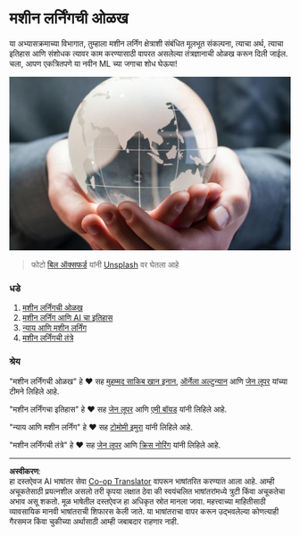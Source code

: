 <!--
CO_OP_TRANSLATOR_METADATA:
{
  "original_hash": "cf8ecc83f28e5b98051d2179eca08e08",
  "translation_date": "2025-08-29T17:30:00+00:00",
  "source_file": "1-Introduction/README.md",
  "language_code": "mr"
}
-->
# मशीन लर्निंगची ओळख

या अभ्यासक्रमाच्या विभागात, तुम्हाला मशीन लर्निंग क्षेत्राशी संबंधित मूलभूत संकल्पना, त्याचा अर्थ, त्याचा इतिहास आणि संशोधक त्यावर काम करण्यासाठी वापरत असलेल्या तंत्रज्ञानाची ओळख करून दिली जाईल. चला, आपण एकत्रितपणे या नवीन ML च्या जगाचा शोध घेऊया!

![globe](../../../translated_images/globe.59f26379ceb40428672b4d9a568044618a2bf6292ecd53a5c481b90e3fa805eb.mr.jpg)
> फोटो <a href="https://unsplash.com/@bill_oxford?utm_source=unsplash&utm_medium=referral&utm_content=creditCopyText">बिल ऑक्सफर्ड</a> यांनी <a href="https://unsplash.com/s/photos/globe?utm_source=unsplash&utm_medium=referral&utm_content=creditCopyText">Unsplash</a> वर घेतला आहे
  
### धडे

1. [मशीन लर्निंगची ओळख](1-intro-to-ML/README.md)
1. [मशीन लर्निंग आणि AI चा इतिहास](2-history-of-ML/README.md)
1. [न्याय आणि मशीन लर्निंग](3-fairness/README.md)
1. [मशीन लर्निंगची तंत्रे](4-techniques-of-ML/README.md)

### श्रेय

"मशीन लर्निंगची ओळख" हे ♥️ सह [मुहम्मद साकिब खान इनान](https://twitter.com/Sakibinan), [ऑर्नेला अल्टुन्यान](https://twitter.com/ornelladotcom) आणि [जेन लूपर](https://twitter.com/jenlooper) यांच्या टीमने लिहिले आहे.

"मशीन लर्निंगचा इतिहास" हे ♥️ सह [जेन लूपर](https://twitter.com/jenlooper) आणि [एमी बॉयड](https://twitter.com/AmyKateNicho) यांनी लिहिले आहे.

"न्याय आणि मशीन लर्निंग" हे ♥️ सह [टोमोमी इमुरा](https://twitter.com/girliemac) यांनी लिहिले आहे.

"मशीन लर्निंगची तंत्रे" हे ♥️ सह [जेन लूपर](https://twitter.com/jenlooper) आणि [क्रिस नोरिंग](https://twitter.com/softchris) यांनी लिहिले आहे.

---

**अस्वीकरण**:  
हा दस्तऐवज AI भाषांतर सेवा [Co-op Translator](https://github.com/Azure/co-op-translator) वापरून भाषांतरित करण्यात आला आहे. आम्ही अचूकतेसाठी प्रयत्नशील असलो तरी कृपया लक्षात ठेवा की स्वयंचलित भाषांतरांमध्ये त्रुटी किंवा अचूकतेचा अभाव असू शकतो. मूळ भाषेतील दस्तऐवज हा अधिकृत स्रोत मानला जावा. महत्त्वाच्या माहितीसाठी व्यावसायिक मानवी भाषांतराची शिफारस केली जाते. या भाषांतराचा वापर करून उद्भवलेल्या कोणत्याही गैरसमज किंवा चुकीच्या अर्थासाठी आम्ही जबाबदार राहणार नाही.